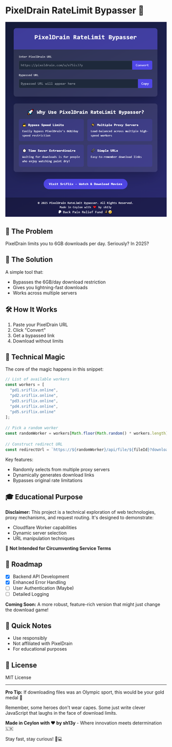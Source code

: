 # PixelDrain RateLimit Bypasser 🚀

![Project Preview](/screenshot.png)

## 🤔 The Problem

PixelDrain limits you to 6GB downloads per day. Seriously? In 2025?

## 🎉 The Solution

A simple tool that:
- Bypasses the 6GB/day download restriction
- Gives you lightning-fast downloads
- Works across multiple servers

## 🛠 How It Works

1. Paste your PixelDrain URL
2. Click "Convert"
3. Get a bypassed link
4. Download without limits

## 🔧 Technical Magic

The core of the magic happens in this snippet:

```javascript
// List of available workers
const workers = [
  "pd1.sriflix.online",
  "pd2.sriflix.online", 
  "pd3.sriflix.online",
  "pd4.sriflix.online",
  "pd5.sriflix.online"
];

// Pick a random worker
const randomWorker = workers[Math.floor(Math.random() * workers.length)];

// Construct redirect URL
const redirectUrl = `https://${randomWorker}/api/file/${fileId}?download`;
```

Key features:
- Randomly selects from multiple proxy servers
- Dynamically generates download links
- Bypasses original rate limitations

## 🎓 Educational Purpose

**Disclaimer:** This project is a technical exploration of web technologies, proxy mechanisms, and request routing. It's designed to demonstrate:
- Cloudflare Worker capabilities
- Dynamic server selection
- URL manipulation techniques

🚨 **Not Intended for Circumventing Service Terms**

## 🚧 Roadmap

- [X] Backend API Development
- [X] Enhanced Error Handling
- [ ] User Authentication (Maybe)
- [ ] Detailed Logging

**Coming Soon:** A more robust, feature-rich version that might just change the download game! 

## 🚨 Quick Notes

- Use responsibly
- Not affiliated with PixelDrain
- For educational purposes

## 📜 License

MIT License

---

**Pro Tip:** If downloading files was an Olympic sport, this would be your gold medal 🏅

Remember, some heroes don't wear capes. Some just write clever JavaScript that laughs in the face of download limits. 

**Made in Ceylon with ❤️ by sh13y** - Where innovation meets determination 🇱🇰

Stay fast, stay curious! 🚀💻
